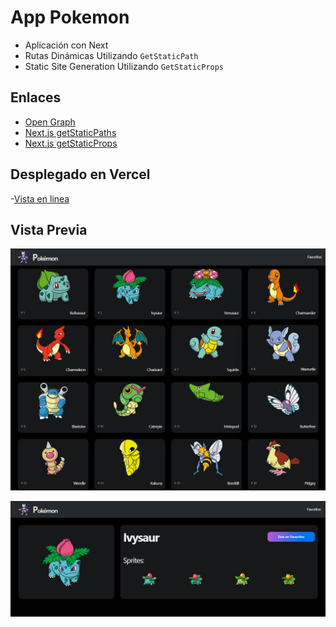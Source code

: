# App Pokemon

- Aplicación con Next
- Rutas Dinámicas Utilizando `GetStaticPath`
- Static Site Generation Utilizando `GetStaticProps`

## Enlaces

- [Open Graph](https://ahrefs.com/blog/open-graph-meta-tags/)
- [Next.js getStaticPaths](https://nextjs.org/docs/basic-features/data-fetching/get-static-paths)
- [Next.js getStaticProps](https://nextjs.org/docs/basic-features/data-fetching/get-static-props)

## Desplegado en Vercel

-[Vista en linea](https://next-pokemon-app-beta.vercel.app/)

## Vista Previa

![Pantalla Principal](./public/imagenes/next-pokemon.jpeg)

![Pantalla Principal](./public/imagenes/next-pokemon-one.jpeg)
